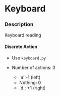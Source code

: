 # Keyboard
### Description
Keyboard reading
#### Discrete Action

* Use `keyboard.py`

* Number of actions: 3
    * 'a':-1 (left)
    * Nothing: 0
    * 'd': +1 (right)